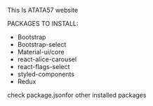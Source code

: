 This Is ATATA57 website

PACKAGES TO INSTALL:
* Bootstrap
* Bootstrap-select
* Material-ui/core
* react-alice-carousel
* react-flags-select
* styled-components
* Redux

check package.jsonfor other installed packages



